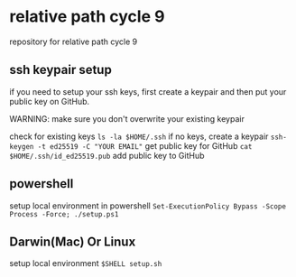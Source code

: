# relative path cycle 9
repository for relative path cycle 9

## ssh keypair setup
if you need to setup your ssh keys, first create a keypair and then put your public key on GitHub.

WARNING: make sure you don't overwrite your existing keypair

check for existing keys
`ls -la $HOME/.ssh`
if no keys, create a keypair
`ssh-keygen -t ed25519 -C "YOUR EMAIL"`
get public key for GitHub
`cat $HOME/.ssh/id_ed25519.pub`
add public key to GitHub

## powershell
setup local environment in powershell
`Set-ExecutionPolicy Bypass -Scope Process -Force; ./setup.ps1`

## Darwin(Mac) Or Linux
setup local environment 
`$SHELL setup.sh`

